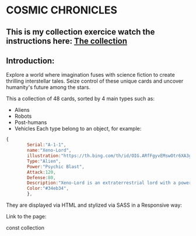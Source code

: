 # COSMIC CHRONICLES 

## This is my collection exercice watch the instructions here: [The collection](https://github.com/becodeorg/CRL-KELLER-6/blob/38583d9431a5d859668dd95e3ea96ee403150426/1.TRAIL/2.The-Hill/1.DOM/4.TheCollection/readme.md)


## Introduction:

Explore a world where imagination fuses with science fiction to create thrilling interstellar tales. Seize control of these unique cards and uncover humanity's future among the stars.

This a collection of 48 cards, sorted by 4 main types such as:

 - Aliens
 - Robots
 - Post-humans
 - Vehicles
Each type belong to an object, for example:

```javascript
{
        Serial:"A-1-1",
        name:"Xeno-Lord",
        illustration:"https://th.bing.com/th/id/OIG.ARfFgyvEMswOtr6XA3gX?pid=ImgGn",
        Type:"Alien",
        Power:"Psychic Blast",
        Attack:120,
        Defense:80,
        Description:"Xeno-Lord is an extraterrestrial lord with a powerful Psychic Blast. He commands a formidable alien army.",
        Color:"#34eb34",
        },
```

They are displayed via HTML and stylized via SASS in a Responsive way:

Link to the page: []()


 const collection

 


